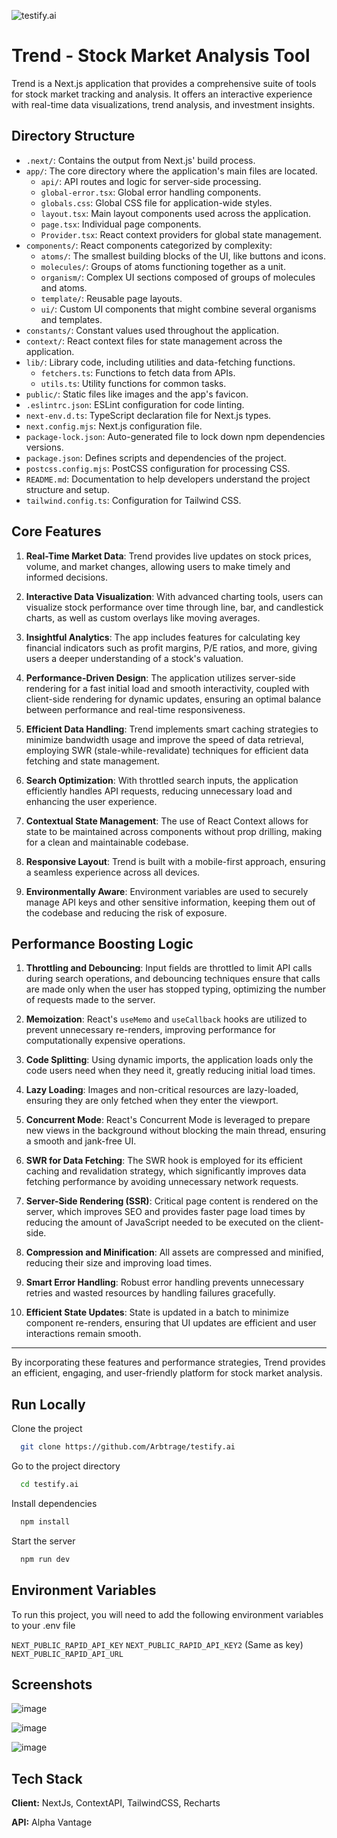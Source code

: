 ![testify.ai](https://socialify.git.ci/Arbtrage/testify.ai/image?description=1&language=1&name=1&owner=1&pattern=Charlie%20Brown&theme=Dark)

# Trend - Stock Market Analysis Tool

Trend is a Next.js application that provides a comprehensive suite of tools for stock market tracking and analysis. It offers an interactive experience with real-time data visualizations, trend analysis, and investment insights.

## Directory Structure

- `.next/`: Contains the output from Next.js' build process.
- `app/`: The core directory where the application's main files are located.
  - `api/`: API routes and logic for server-side processing.
  - `global-error.tsx`: Global error handling components.
  - `globals.css`: Global CSS file for application-wide styles.
  - `layout.tsx`: Main layout components used across the application.
  - `page.tsx`: Individual page components.
  - `Provider.tsx`: React context providers for global state management.
- `components/`: React components categorized by complexity:
  - `atoms/`: The smallest building blocks of the UI, like buttons and icons.
  - `molecules/`: Groups of atoms functioning together as a unit.
  - `organism/`: Complex UI sections composed of groups of molecules and atoms.
  - `template/`: Reusable page layouts.
  - `ui/`: Custom UI components that might combine several organisms and templates.
- `constants/`: Constant values used throughout the application.
- `context/`: React context files for state management across the application.
- `lib/`: Library code, including utilities and data-fetching functions.
  - `fetchers.ts`: Functions to fetch data from APIs.
  - `utils.ts`: Utility functions for common tasks.
- `public/`: Static files like images and the app's favicon.
- `.eslintrc.json`: ESLint configuration for code linting.
- `next-env.d.ts`: TypeScript declaration file for Next.js types.
- `next.config.mjs`: Next.js configuration file.
- `package-lock.json`: Auto-generated file to lock down npm dependencies versions.
- `package.json`: Defines scripts and dependencies of the project.
- `postcss.config.mjs`: PostCSS configuration for processing CSS.
- `README.md`: Documentation to help developers understand the project structure and setup.
- `tailwind.config.ts`: Configuration for Tailwind CSS.

## Core Features

1. **Real-Time Market Data**: Trend provides live updates on stock prices, volume, and market changes, allowing users to make timely and informed decisions.

2. **Interactive Data Visualization**: With advanced charting tools, users can visualize stock performance over time through line, bar, and candlestick charts, as well as custom overlays like moving averages.

3. **Insightful Analytics**: The app includes features for calculating key financial indicators such as profit margins, P/E ratios, and more, giving users a deeper understanding of a stock's valuation.

4. **Performance-Driven Design**: The application utilizes server-side rendering for a fast initial load and smooth interactivity, coupled with client-side rendering for dynamic updates, ensuring an optimal balance between performance and real-time responsiveness.

5. **Efficient Data Handling**: Trend implements smart caching strategies to minimize bandwidth usage and improve the speed of data retrieval, employing SWR (stale-while-revalidate) techniques for efficient data fetching and state management.

6. **Search Optimization**: With throttled search inputs, the application efficiently handles API requests, reducing unnecessary load and enhancing the user experience.

7. **Contextual State Management**: The use of React Context allows for state to be maintained across components without prop drilling, making for a clean and maintainable codebase.

8. **Responsive Layout**: Trend is built with a mobile-first approach, ensuring a seamless experience across all devices.

9. **Environmentally Aware**: Environment variables are used to securely manage API keys and other sensitive information, keeping them out of the codebase and reducing the risk of exposure.

## Performance Boosting Logic

1. **Throttling and Debouncing**: Input fields are throttled to limit API calls during search operations, and debouncing techniques ensure that calls are made only when the user has stopped typing, optimizing the number of requests made to the server.

2. **Memoization**: React's `useMemo` and `useCallback` hooks are utilized to prevent unnecessary re-renders, improving performance for computationally expensive operations.

3. **Code Splitting**: Using dynamic imports, the application loads only the code users need when they need it, greatly reducing initial load times.

4. **Lazy Loading**: Images and non-critical resources are lazy-loaded, ensuring they are only fetched when they enter the viewport.

5. **Concurrent Mode**: React's Concurrent Mode is leveraged to prepare new views in the background without blocking the main thread, ensuring a smooth and jank-free UI.

6. **SWR for Data Fetching**: The SWR hook is employed for its efficient caching and revalidation strategy, which significantly improves data fetching performance by avoiding unnecessary network requests.

7. **Server-Side Rendering (SSR)**: Critical page content is rendered on the server, which improves SEO and provides faster page load times by reducing the amount of JavaScript needed to be executed on the client-side.

8. **Compression and Minification**: All assets are compressed and minified, reducing their size and improving load times.

9. **Smart Error Handling**: Robust error handling prevents unnecessary retries and wasted resources by handling failures gracefully.

10. **Efficient State Updates**: State is updated in a batch to minimize component re-renders, ensuring that UI updates are efficient and user interactions remain smooth.

---

By incorporating these features and performance strategies, Trend provides an efficient, engaging, and user-friendly platform for stock market analysis.
## Run Locally

Clone the project

```bash
  git clone https://github.com/Arbtrage/testify.ai
```

Go to the project directory

```bash
  cd testify.ai
```

Install dependencies

```bash
  npm install
```

Start the server

```bash
  npm run dev
```


## Environment Variables

To run this project, you will need to add the following environment variables to your .env file

`NEXT_PUBLIC_RAPID_API_KEY`
`NEXT_PUBLIC_RAPID_API_KEY2` (Same as key)
`NEXT_PUBLIC_RAPID_API_URL`


## Screenshots

![image](https://github.com/Arbtrage/testify.ai/assets/100552235/b50ad765-af52-42fb-a5ce-ffe1befe1797)

![image](https://github.com/Arbtrage/testify.ai/assets/100552235/4c03db3d-270d-45ee-b666-fbfb94ef7222)

![image](https://github.com/Arbtrage/testify.ai/assets/100552235/8f5fbd04-8560-45a6-8a57-759847d0a070)


## Tech Stack

**Client:** NextJs, ContextAPI, TailwindCSS, Recharts

**API:** Alpha Vantage 

